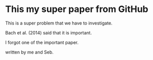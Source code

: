 # This my super paper from GitHub

This is a super problem that we have to investigate.

Bach et al. (2014) said that it is important.

I forgot one of the important paper.

written by me and Seb.